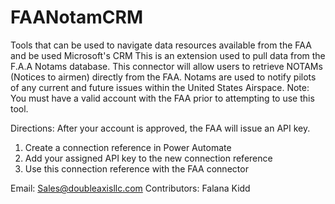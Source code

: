# FAANotamCRM
Tools that can be used to navigate data resources available from the FAA and be used Microsoft's CRM
This is an extension used to pull data from the F.A.A Notams database. 
This connector will allow users to retrieve NOTAMs (Notices to airmen) directly from the FAA. Notams are used to notify pilots of any current and future issues within the United States Airspace.
Note: You must have a valid account with the FAA prior to attempting to use this tool. 

Directions: After your account is approved, the FAA will issue an API key.
1. Create a connection reference in Power Automate
2. Add your assigned API key to the new connection reference
3. Use this connection reference with the FAA connector

Email: Sales@doubleaxisllc.com
Contributors: Falana Kidd
